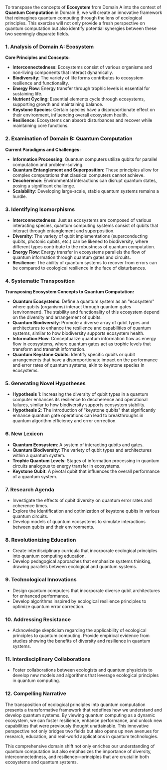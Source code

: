To transpose the concepts of **Ecosystem** from Domain A into the context of **Quantum Computation** in Domain B, we will create an innovative framework that reimagines quantum computing through the lens of ecological principles. This exercise will not only provide a fresh perspective on quantum computation but also identify potential synergies between these two seemingly disparate fields.

### 1. Analysis of Domain A: Ecosystem
**Core Principles and Concepts:**
- **Interconnectedness**: Ecosystems consist of various organisms and non-living components that interact dynamically.
- **Biodiversity**: The variety of life forms contributes to ecosystem resilience and functionality.
- **Energy Flow**: Energy transfer through trophic levels is essential for sustaining life.
- **Nutrient Cycling**: Essential elements cycle through ecosystems, supporting growth and maintaining balance.
- **Keystone Species**: Certain species have a disproportionate effect on their environment, influencing overall ecosystem health.
- **Resilience**: Ecosystems can absorb disturbances and recover while maintaining core functions.

### 2. Examination of Domain B: Quantum Computation
**Current Paradigms and Challenges:**
- **Information Processing**: Quantum computers utilize qubits for parallel computation and problem-solving.
- **Quantum Entanglement and Superposition**: These principles allow for complex computations that classical computers cannot achieve.
- **Decoherence**: Environmental interactions can disrupt quantum states, posing a significant challenge.
- **Scalability**: Developing large-scale, stable quantum systems remains a hurdle.

### 3. Identifying Isomorphisms
- **Interconnectedness**: Just as ecosystems are composed of various interacting species, quantum computing systems consist of qubits that interact through entanglement and superposition.
- **Diversity**: The variety of qubit implementations (superconducting qubits, photonic qubits, etc.) can be likened to biodiversity, where different types contribute to the robustness of quantum computation.
- **Energy Flow**: Energy transfer in ecosystems parallels the flow of quantum information through quantum gates and circuits.
- **Resilience**: The ability of quantum systems to recover from errors can be compared to ecological resilience in the face of disturbances.

### 4. Systematic Transposition
**Transposing Ecosystem Concepts to Quantum Computation:**
- **Quantum Ecosystems**: Define a quantum system as an "ecosystem" where qubits (organisms) interact through quantum gates (environment). The stability and functionality of this ecosystem depend on the diversity and arrangement of qubits.
- **Quantum Biodiversity**: Promote a diverse array of qubit types and architectures to enhance the resilience and capabilities of quantum systems, similar to how biodiversity supports ecosystem health.
- **Information Flow**: Conceptualize quantum information flow as energy flow in ecosystems, where quantum gates act as trophic levels that transform and transmit information.
- **Quantum Keystone Qubits**: Identify specific qubits or qubit arrangements that have a disproportionate impact on the performance and error rates of quantum systems, akin to keystone species in ecosystems.

### 5. Generating Novel Hypotheses
- **Hypothesis 1**: Increasing the diversity of qubit types in a quantum computer enhances its resilience to decoherence and operational failures, similar to how biodiversity supports ecosystem stability.
- **Hypothesis 2**: The introduction of "keystone qubits" that significantly enhance quantum gate operations can lead to breakthroughs in quantum algorithm efficiency and error correction.

### 6. New Lexicon
- **Quantum Ecosystem**: A system of interacting qubits and gates.
- **Quantum Biodiversity**: The variety of qubit types and architectures within a quantum system.
- **Trophic Quantum Levels**: Stages of information processing in quantum circuits analogous to energy transfer in ecosystems.
- **Keystone Qubit**: A pivotal qubit that influences the overall performance of a quantum system.

### 7. Research Agenda
- Investigate the effects of qubit diversity on quantum error rates and coherence times.
- Explore the identification and optimization of keystone qubits in various quantum circuits.
- Develop models of quantum ecosystems to simulate interactions between qubits and their environments.

### 8. Revolutionizing Education
- Create interdisciplinary curricula that incorporate ecological principles into quantum computing education.
- Develop pedagogical approaches that emphasize systems thinking, drawing parallels between ecological and quantum systems.

### 9. Technological Innovations
- Design quantum computers that incorporate diverse qubit architectures for enhanced performance.
- Develop algorithms inspired by ecological resilience principles to optimize quantum error correction.

### 10. Addressing Resistance
- Acknowledge skepticism regarding the applicability of ecological principles to quantum computing. Provide empirical evidence from studies showing the benefits of diversity and resilience in quantum systems.

### 11. Interdisciplinary Collaborations
- Foster collaborations between ecologists and quantum physicists to develop new models and algorithms that leverage ecological principles in quantum computing.

### 12. Compelling Narrative
The transposition of ecological principles into quantum computation presents a transformative framework that redefines how we understand and develop quantum systems. By viewing quantum computing as a dynamic ecosystem, we can foster resilience, enhance performance, and unlock new capabilities that were previously thought unattainable. This innovative perspective not only bridges two fields but also opens up new avenues for research, education, and real-world applications in quantum technologies.

This comprehensive domain shift not only enriches our understanding of quantum computation but also emphasizes the importance of diversity, interconnectedness, and resilience—principles that are crucial in both ecosystems and quantum systems.